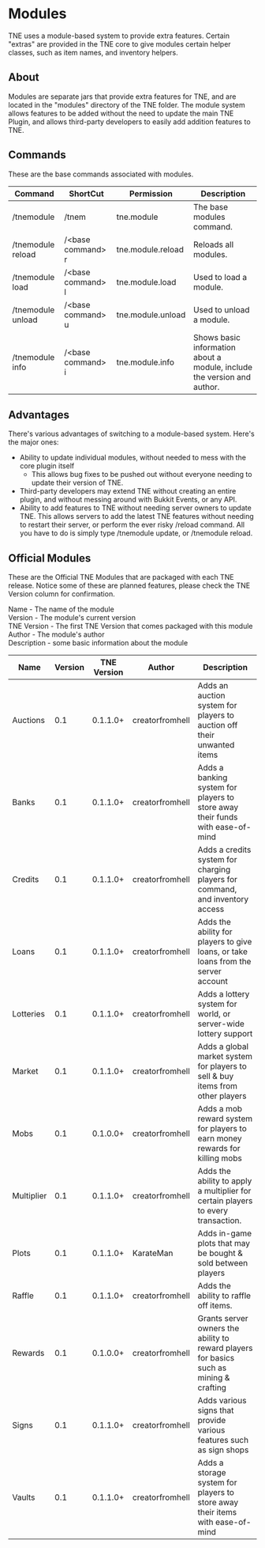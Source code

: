 # Modules
TNE uses a module-based system to provide extra features. Certain "extras" are provided in the TNE core to give modules 
certain helper classes, such as item names, and inventory helpers.

## About
Modules are separate jars that provide extra features for TNE, and are located in the "modules" directory of the TNE folder.
The module system allows features to be added without the need to update the main TNE Plugin, and allows third-party developers to easily add addition features to TNE.

## Commands
These are the base commands associated with modules.  

| Command                                |    ShortCut                          | Permission          | Description                                                                           |
|----------------------------------------|--------------------------------------|---------------------|---------------------------------------------------------------------------------------|
| /tnemodule                             | /tnem                                | tne.module          | The base modules command.                                                             |
| /tnemodule reload                      | /\<base command\> r                  | tne.module.reload   | Reloads all modules.                                                                  |
| /tnemodule load                        | /\<base command\> l                  | tne.module.load     | Used to load a module.                                                                | 
| /tnemodule unload                      | /\<base command\> u                  | tne.module.unload   | Used to unload a module.                                                              | 
| /tnemodule info                        | /\<base command\> i                  | tne.module.info     | Shows basic information about a module, include the version and author.               |

## Advantages
There's various advantages of switching to a module-based system. Here's the major ones:
- Ability to update individual modules, without needed to mess with the core plugin itself
  - This allows bug fixes to be pushed out without everyone needing to update their version of TNE.
- Third-party developers may extend TNE without creating an entire plugin, and without messing around with Bukkit Events, or any API.
- Ability to add features to TNE without needing server owners to update TNE. This allows servers to add the latest TNE 
features without needing to restart their server, or perform the ever risky /reload command. All you have to do is simply type /tnemodule update, or /tnemodule reload.

## Official Modules
These are the Official TNE Modules that are packaged with each TNE release. Notice some of these are planned features, please check the TNE Version column for confirmation.  

Name - The name of the module  
Version - The module's current version  
TNE Version - The first TNE Version that comes packaged with this module  
Author - The module's author  
Description - some basic information about the module

| Name                  | Version          | TNE Version      | Author            | Description                                                                             |
|-----------------------|------------------|------------------|-------------------|-----------------------------------------------------------------------------------------| 
| Auctions              | 0.1              | 0.1.1.0+         | creatorfromhell   | Adds an auction system for players to auction off their unwanted items                  |
| Banks                 | 0.1              | 0.1.1.0+         | creatorfromhell   | Adds a banking system for players to store away their funds with ease-of-mind           |
| Credits               | 0.1              | 0.1.1.0+         | creatorfromhell   | Adds a credits system for charging players for command, and inventory access            |
| Loans                 | 0.1              | 0.1.1.0+         | creatorfromhell   | Adds the ability for players to give loans, or take loans from the server account       |
| Lotteries             | 0.1              | 0.1.1.0+         | creatorfromhell   | Adds a lottery system for world, or server-wide lottery support                         |
| Market                | 0.1              | 0.1.1.0+        | creatorfromhell   | Adds a global market system for players to sell & buy items from other players          |
| Mobs                  | 0.1              | 0.1.0.0+         | creatorfromhell   | Adds a mob reward system for players to earn money rewards for killing mobs             |
| Multiplier            | 0.1              | 0.1.1.0+          | creatorfromhell   | Adds the ability to apply a multiplier for certain players to every transaction.        |
| Plots                 | 0.1              | 0.1.1.0+         | KarateMan         | Adds in-game plots that may be bought & sold between players                            | 
| Raffle                | 0.1              | 0.1.1.0+          | creatorfromhell   | Adds the ability to raffle off items.                                                   |
| Rewards               | 0.1              | 0.1.0.0+         | creatorfromhell   | Grants server owners the ability to reward players for basics such as mining & crafting |
| Signs                 | 0.1              | 0.1.1.0+          | creatorfromhell   | Adds various signs that provide various features such as sign shops                     |
| Vaults                | 0.1              | 0.1.1.0+         | creatorfromhell   | Adds a storage system for players to store away their items with ease-of-mind           |  